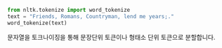 ```python
from nltk.tokenize import word_tokenize
text = "Friends, Romans, Countryman, lend me years;."
word_tokenize(text)
```
문자열을 토크나이징을 통해 문장단위 토큰이나 형태소 단위 토큰으로 분할합니다.